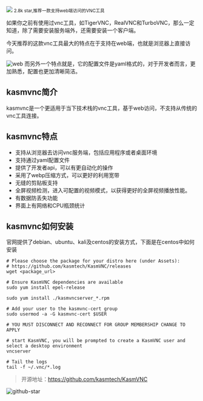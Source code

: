 <img src="/assets/image/240722-kasm-1.png">
<small>2.8k star,推荐一款支持web端访问的VNC工具</small>

如果你之前有使用过vnc工具，如TigerVNC，RealVNC和TurboVNC，那么一定知道，除了需要安装服务端外，还需要安装一个客户端。

今天推荐的这款vnc工具最大的特点在于支持在web端，也就是浏览器上直接访问。

![web](/assets/image/240722-kasm.png)
而另外一个特点就是，它的配置文件是yaml格式的，对于开发者而言，更加熟悉，配置也更加清晰简洁。

## kasmvnc简介

kasmvnc是一个更适用于当下技术栈的vnc工具，基于web访问，不支持从传统的vnc工具连接。

##  kasmvnc特点

- 支持从浏览器去访问vnc服务端，包括应用程序或者桌面环境
- 支持通过yaml配置文件
- 提供了开发者api，可以有更自动化的操作
- 采用了webp压缩方式，可以更好的利用宽带
- 无缝的剪贴板支持
- 全屏视频检测，进入可配置的视频模式，以获得更好的全屏视频播放性能。
- 有数据防丢失功能
- 界面上有网络和CPU瓶颈统计

## kasmvnc如何安装

官网提供了debian、ubuntu、kali及centos的安装方式，下面是在centos中如何安装

```
# Please choose the package for your distro here (under Assets):
# https://github.com/kasmtech/KasmVNC/releases
wget <package_url>

# Ensure KasmVNC dependencies are available
sudo yum install epel-release

sudo yum install ./kasmvncserver_*.rpm

# Add your user to the kasmvnc-cert group
sudo usermod -a -G kasmvnc-cert $USER

# YOU MUST DISCONNECT AND RECONNECT FOR GROUP MEMBERSHIP CHANGE TO APPLY

# start KasmVNC, you will be prompted to create a KasmVNC user and select a desktop environment
vncserver

# Tail the logs
tail -f ~/.vnc/*.log
```

>开源地址：https://github.com/kasmtech/KasmVNC

![github-star](/assets/image/240722-kasm-1.png)